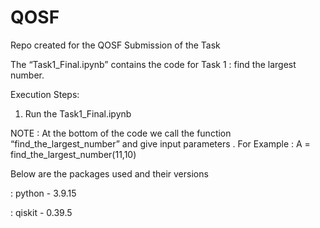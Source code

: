 # QOSF
Repo created for the QOSF Submission of the Task

The “Task1_Final.ipynb” contains the code for Task 1 : find the largest number. 

Execution Steps:
1.	Run the Task1_Final.ipynb

NOTE : At the bottom of the code we call the function “find_the_largest_number” and give input parameters . For Example : A = find_the_largest_number(11,10)

Below are the packages used and their versions

: python - 3.9.15 

: qiskit - 0.39.5
